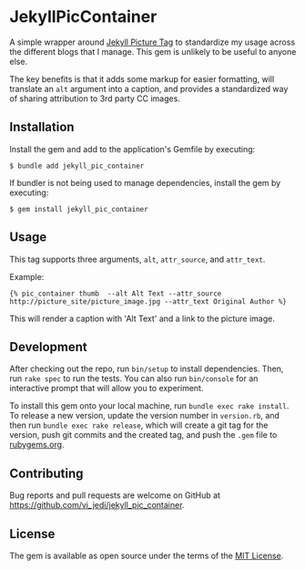 # JekyllPicContainer

A simple wrapper around [Jekyll Picture Tag](https://github.com/rbuchberger/jekyll_picture_tag) to standardize my usage across
the different blogs that I manage. This gem is unlikely to be useful to anyone else.

The key benefits is that it adds some markup for easier formatting, will translate an `alt` argument into
a caption, and provides a standardized way of sharing attribution to 3rd party CC images.

## Installation

Install the gem and add to the application's Gemfile by executing:

    $ bundle add jekyll_pic_container

If bundler is not being used to manage dependencies, install the gem by executing:

    $ gem install jekyll_pic_container

## Usage

This tag supports three arguments, `alt`, `attr_source`, and `attr_text`.

Example:

```
{% pic_container thumb  --alt Alt Text --attr_source http://picture_site/picture_image.jpg --attr_text Original Author %}
```

This will render a caption with 'Alt Text' and a link to the picture image.

## Development

After checking out the repo, run `bin/setup` to install dependencies. Then, run `rake spec` to run the tests. You can also run `bin/console` for an interactive prompt that will allow you to experiment.

To install this gem onto your local machine, run `bundle exec rake install`. To release a new version, update the version number in `version.rb`, and then run `bundle exec rake release`, which will create a git tag for the version, push git commits and the created tag, and push the `.gem` file to [rubygems.org](https://rubygems.org).

## Contributing

Bug reports and pull requests are welcome on GitHub at https://github.com/vi_jedi/jekyll_pic_container.

## License

The gem is available as open source under the terms of the [MIT License](https://opensource.org/licenses/MIT).
